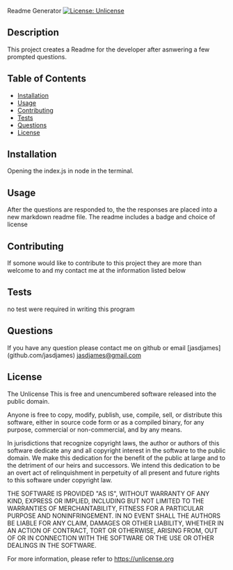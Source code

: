 
Readme Generator [![License: Unlicense](https://img.shields.io/badge/license-Unlicense-blue.svg)](http://unlicense.org/)

## Description 
This project creates a Readme for the developer after asnwering a few prompted questions.

## Table of Contents 

* [Installation](#installation)
* [Usage](#usage)
* [Contributing](#contributing)
* [Tests](#tests)
* [Questions](#questions)
* [License](#license)

## Installation
Opening the index.js in node in the terminal. 


## Usage 
After the questions are responded to, the the responses are placed into a new markdown readme file. The readme includes a badge and choice of license




## Contributing
If somone would like to contribute to this project they are more than welcome to and my contact me at the information listed below


## Tests
no test were required in writing this program 

## Questions
If you have any question please contact me on github or email
[jasdjames]
(github.com/jasdjames)
jasdjames@gmail.com

## License
The Unlicense
This is free and unencumbered software released into the public domain.

Anyone is free to copy, modify, publish, use, compile, sell, or
distribute this software, either in source code form or as a compiled
binary, for any purpose, commercial or non-commercial, and by any
means.

In jurisdictions that recognize copyright laws, the author or authors
of this software dedicate any and all copyright interest in the
software to the public domain. We make this dedication for the benefit
of the public at large and to the detriment of our heirs and
successors. We intend this dedication to be an overt act of
relinquishment in perpetuity of all present and future rights to this
software under copyright law.

THE SOFTWARE IS PROVIDED "AS IS", WITHOUT WARRANTY OF ANY KIND,
EXPRESS OR IMPLIED, INCLUDING BUT NOT LIMITED TO THE WARRANTIES OF
MERCHANTABILITY, FITNESS FOR A PARTICULAR PURPOSE AND NONINFRINGEMENT.
IN NO EVENT SHALL THE AUTHORS BE LIABLE FOR ANY CLAIM, DAMAGES OR
OTHER LIABILITY, WHETHER IN AN ACTION OF CONTRACT, TORT OR OTHERWISE,
ARISING FROM, OUT OF OR IN CONNECTION WITH THE SOFTWARE OR THE USE OR
OTHER DEALINGS IN THE SOFTWARE.

For more information, please refer to <https://unlicense.org>
